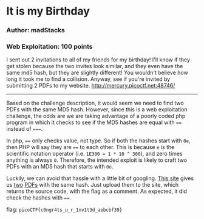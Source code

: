 # It is my Birthday
### Author: madStacks
### Web Exploitation: 100 points

I sent out 2 invitations to all of my friends for my birthday! I'll know if they get stolen because the two invites look similar, and they even have the same md5 hash, but they are slightly different! You wouldn't believe how long it took me to find a collision. Anyway, see if you're invited by submitting 2 PDFs to my website. http://mercury.picoctf.net:48746/

---

Based on the challenge description, it would seem we need to find two PDFs with the same MD5 hash. However, since this is a web exploitation challenge, the odds are we are taking advantage of a poorly coded php program in which it checks to see if the MD5 hashes are equal with `==` instead of `===`. 

In php, `==` only checks value, not type. So if both the hashes start with `0e`, then PHP will say they are `==` to each other. This is because `e` is the scientific notation  operator (i.e. `1E300 = 1 * 10 ^ 300`), and zero times anything is always `0`. Therefore, the intended exploit is likely to craft two PDFs with an MD5 hash that starts with `0e`.

Luckily, we can avoid that hassle with a little bit of googling. [This site](https://github.com/corkami/collisions#pdf) gives us [two](poeMD5_A.pdf) [PDFs](poeMD5_B.pdf) with the same hash. Just upload them to the site, which returns the source code, with the flag as a comment. As expected, it did check the hashes with `==`.

flag: `picoCTF{c0ngr4ts_u_r_1nv1t3d_aebcbf39}`
